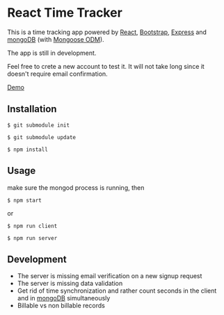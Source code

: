 # React Time Tracker  
This is a time tracking app powered by [React](https://reactjs.org), [Bootstrap](https://getbootstrap.com), [Express](https://expressjs.com) and [mongoDB](https://www.mongodb.com) (with [Mongoose ODM](http://mongoosejs.com)).  

The app is still in development.

Feel free to crete a new account to test it. It will not take long since it doesn't require email confirmation. 

[Demo](https://my-react-time-tracker.herokuapp.com)  

## Installation
```
$ git submodule init
```
```
$ git submodule update
```
```
$ npm install
```
## Usage
make sure the mongod process is running, then
```
$ npm start
```
or    
```
$ npm run client
```
```
$ npm run server
```
## Development
- The server is missing email verification on a new signup request
- The server is missing data validation
- Get rid of time synchronization and rather count seconds in the client and in [mongoDB](https://www.mongodb.com) simultaneously
- Billable vs non billable records
